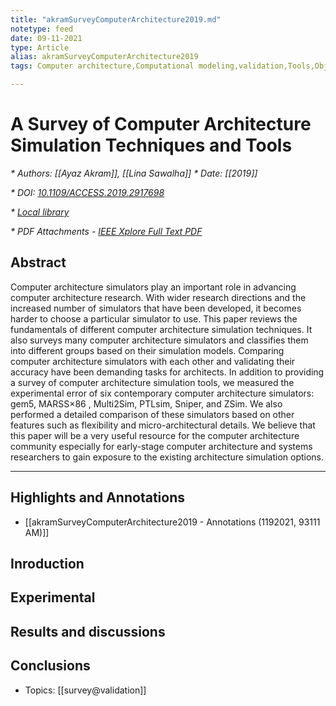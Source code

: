 ```yaml
---
title: "akramSurveyComputerArchitecture2019.md"
notetype: feed 
date: 09-11-2021
type: Article
alias: akramSurveyComputerArchitecture2019
tags: Computer architecture,Computational modeling,validation,Tools,Object oriented modeling,Timing,Microarchitecture,Adaptation models,×86 simulators,Computer architecture simulators,simulation techniques,simulators evaluation

---
```


# A Survey of Computer Architecture Simulation Techniques and Tools
<cite>* Authors: [[Ayaz Akram]], [[Lina Sawalha]]</cite>
<cite></cite>
<cite>* Date: [[2019]]</cite>

<cite></cite>

<cite>* DOI: [10.1109/ACCESS.2019.2917698](https://doi.org/10.1109/ACCESS.2019.2917698)</cite>

<cite>* [Local library](zotero://select/items/1_V2LM8X6K)</cite>

<cite>* PDF Attachments
	- [IEEE Xplore Full Text PDF](zotero://open-pdf/library/items/ZJXJGIFP)</cite>

## Abstract

Computer architecture simulators play an important role in advancing computer architecture research. With wider research directions and the increased number of simulators that have been developed, it becomes harder to choose a particular simulator to use. This paper reviews the fundamentals of different computer architecture simulation techniques. It also surveys many computer architecture simulators and classifies them into different groups based on their simulation models. Comparing computer architecture simulators with each other and validating their accuracy have been demanding tasks for architects. In addition to providing a survey of computer architecture simulation tools, we measured the experimental error of six contemporary computer architecture simulators: gem5, MARSS×86 , Multi2Sim, PTLsim, Sniper, and ZSim. We also performed a detailed comparison of these simulators based on other features such as flexibility and micro-architectural details. We believe that this paper will be a very useful resource for the computer architecture community especially for early-stage computer architecture and systems researchers to gain exposure to the existing architecture simulation options.

***

## Highlights and Annotations

- [[akramSurveyComputerArchitecture2019 - Annotations (1192021, 93111 AM)]]

## Inroduction
## Experimental 
## Results and discussions 
## Conclusions



* Topics: [[survey@validation]]  
